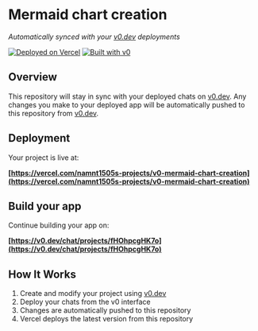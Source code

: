 # Mermaid chart creation

*Automatically synced with your [v0.dev](https://v0.dev) deployments*

[![Deployed on Vercel](https://img.shields.io/badge/Deployed%20on-Vercel-black?style=for-the-badge&logo=vercel)](https://vercel.com/namnt1505s-projects/v0-mermaid-chart-creation)
[![Built with v0](https://img.shields.io/badge/Built%20with-v0.dev-black?style=for-the-badge)](https://v0.dev/chat/projects/fHOhpcgHK7o)

## Overview

This repository will stay in sync with your deployed chats on [v0.dev](https://v0.dev).
Any changes you make to your deployed app will be automatically pushed to this repository from [v0.dev](https://v0.dev).

## Deployment

Your project is live at:

**[https://vercel.com/namnt1505s-projects/v0-mermaid-chart-creation](https://vercel.com/namnt1505s-projects/v0-mermaid-chart-creation)**

## Build your app

Continue building your app on:

**[https://v0.dev/chat/projects/fHOhpcgHK7o](https://v0.dev/chat/projects/fHOhpcgHK7o)**

## How It Works

1. Create and modify your project using [v0.dev](https://v0.dev)
2. Deploy your chats from the v0 interface
3. Changes are automatically pushed to this repository
4. Vercel deploys the latest version from this repository